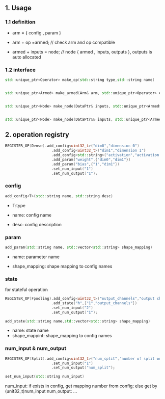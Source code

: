 
## 1. Usage

### 1.1 definition
 
* arm = { config , param } 
 
* arm + op =armed; // check arm and op compatible

* armed + inputs = node; // node { armed , inputs, outputs }, outputs is auto allocated 

### 1.2  interface

```c++
std::unique_ptr<Operator> make_op(std::string type,std::string name)


std::unique_ptr<Armed> make_armed(Arm& arm, std::unique_ptr<Operator> op)


std::unique_ptr<Node> make_node(DataPtr& inputs, std::unique_ptr<Armed> armed)


std::unique_ptr<Node> make_node(DataPtr&& inputs, std::unique_ptr<Armed> armed)

```


### 

## 2. operation registry
```C++
REGISTER_OP(Dense).add_config<uint32_t>("dim0","dimension 0")
                     .add_config<uint32_t>("dim1","dimension 1")
                     .add_config<std::string>("activation","activation function type")
                     .add_param("weight",{"dim0","dim1"})
                     .add_param("bias",{"1","dim1"})
                     .set_num_input("1")
                     .set_num_output("1");
```
### config
```C++
add_config<T>(std::string name, std::string desc)
```
* T:type

* name: config name

* desc: config description

### param
```C++
add_param(std::string name, std::vector<std::string> shape_mapping)
```
* name: parameter name

* shape_mapping: shape mapping to config names
### state

for stateful operation
```C++
REGISTER_OP(Fpooling).add_config<uint32_t>("output_channels","output channels")
                     .add_state("h",{"1","output_channels"})
                     .set_num_input("2")
                     .set_num_output("1");
```
```c++
add_state(std::string name,std::vector<std::string> shape_mapping)
```
* name: state name
* shape_mappint: shape_mapping to config names


### num_input & num_output
```c++
REGISTER_OP(Split).add_config<uint32_t>("num_split","number of split outputs, along last dim")
                     .set_num_input("1")
                     .set_num_output("num_split");
```
```c++
set_num_input(std::string num_input)
```
num_input: if exists in config, get mapping number from config; else get by (unit32_t)num_input
num_output: ...





